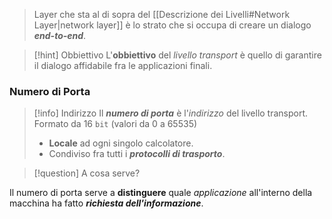 > Layer che sta al di sopra del [[Descrizione dei Livelli#Network Layer|network layer]] è lo strato che si occupa di creare un dialogo ***end-to-end***.

>[!hint] Obbiettivo
>L'**obbiettivo** del *livello transport* è quello di garantire il dialogo affidabile fra le applicazioni finali.

### Numero di Porta
>[!info] Indirizzo
>Il ***numero di porta*** è l'*indirizzo* del livello transport.
>Formato da $16$ `bit` (valori da $0$ a $65535$)
>- **Locale** ad ogni singolo calcolatore.
>- Condiviso fra tutti i ***protocolli di trasporto***.

>[!question] A cosa serve?

Il numero di porta serve a **distinguere** quale *applicazione* all'interno della macchina ha fatto ***richiesta dell'informazione***.
